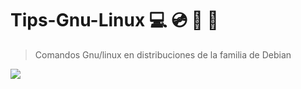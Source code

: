 # Tips-Gnu-Linux :computer:  :cd: :floppy_disk: :electric_plug:

>Comandos Gnu/linux en distribuciones de la familia de Debian  

![](.img/1.gif)  
